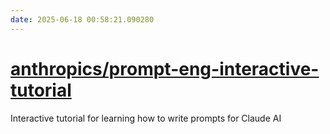 ```yaml
---
date: 2025-06-18 00:58:21.090280
---
```


# [anthropics/prompt-eng-interactive-tutorial](https://github.com/anthropics/prompt-eng-interactive-tutorial)

Interactive tutorial for learning how to write prompts for Claude AI